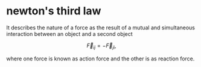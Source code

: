 # newton's third law
It describes the nature of a force as the result of a mutual and simultaneous interaction between an object and a second object

$$
\vec{F}_{ij} = -\vec{F}_{ji},
$$

where one force is known as action force and the other is as reaction force.

